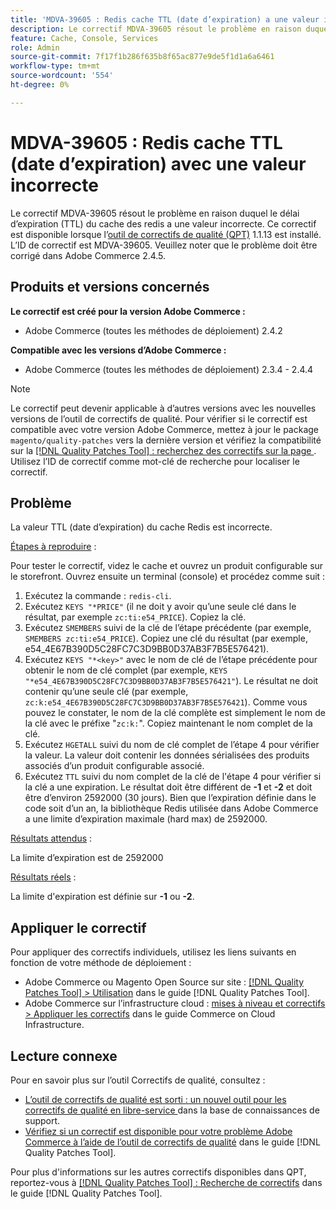 ```yaml
---
title: 'MDVA-39605 : Redis cache TTL (date d’expiration) a une valeur incorrecte'
description: Le correctif MDVA-39605 résout le problème en raison duquel le délai d’expiration (TTL) du cache des redis a une valeur incorrecte. Ce correctif est disponible lorsque l’[outil de correctifs de qualité (QPT)](https://experienceleague.adobe.com/en/docs/commerce-knowledge-base/kb/announcements/commerce-announcements/magento-quality-patches-released-new-tool-to-self-serve-quality-patches) 1.1.13 est installé. L’ID de correctif est MDVA-39605. Veuillez noter que le problème doit être corrigé dans Adobe Commerce 2.4.5.
feature: Cache, Console, Services
role: Admin
source-git-commit: 7f17f1b286f635b8f65ac877e9de5f1d1a6a6461
workflow-type: tm+mt
source-wordcount: '554'
ht-degree: 0%

---
```


# MDVA-39605 : Redis cache TTL (date d’expiration) avec une valeur incorrecte

Le correctif MDVA-39605 résout le problème en raison duquel le délai d’expiration (TTL) du cache des redis a une valeur incorrecte. Ce correctif est disponible lorsque l’[outil de correctifs de qualité (QPT)](https://experienceleague.adobe.com/en/docs/commerce-knowledge-base/kb/announcements/commerce-announcements/magento-quality-patches-released-new-tool-to-self-serve-quality-patches) 1.1.13 est installé. L’ID de correctif est MDVA-39605. Veuillez noter que le problème doit être corrigé dans Adobe Commerce 2.4.5.

## Produits et versions concernés

**Le correctif est créé pour la version Adobe Commerce :**

* Adobe Commerce (toutes les méthodes de déploiement) 2.4.2

**Compatible avec les versions d’Adobe Commerce :**

* Adobe Commerce (toutes les méthodes de déploiement) 2.3.4 - 2.4.4

>[!NOTE]
>
>Le correctif peut devenir applicable à d’autres versions avec les nouvelles versions de l’outil de correctifs de qualité. Pour vérifier si le correctif est compatible avec votre version Adobe Commerce, mettez à jour le package `magento/quality-patches` vers la dernière version et vérifiez la compatibilité sur la [[!DNL Quality Patches Tool] : recherchez des correctifs sur la page ](https://experienceleague.adobe.com/en/docs/commerce-knowledge-base/kb/announcements/commerce-announcements/magento-quality-patches-released-new-tool-to-self-serve-quality-patches). Utilisez l’ID de correctif comme mot-clé de recherche pour localiser le correctif.

## Problème

La valeur TTL (date d’expiration) du cache Redis est incorrecte.

<u>Étapes à reproduire</u> :

Pour tester le correctif, videz le cache et ouvrez un produit configurable sur le storefront. Ouvrez ensuite un terminal (console) et procédez comme suit :

1. Exécutez la commande : `redis-cli`.
1. Exécutez `KEYS "*PRICE"` (il ne doit y avoir qu’une seule clé dans le résultat, par exemple `zc:ti:e54_PRICE`). Copiez la clé.
1. Exécutez `SMEMBERS` suivi de la clé de l’étape précédente (par exemple, `SMEMBERS zc:ti:e54_PRICE`). Copiez une clé du résultat (par exemple, e54_4E67B390D5C28FC7C3D9BB0D37AB3F7B5E576421).
1. Exécutez `KEYS "*<key>"` avec le nom de clé de l’étape précédente pour obtenir le nom de clé complet (par exemple, `KEYS "*e54_4E67B390D5C28FC7C3D9BB0D37AB3F7B5E576421"`). Le résultat ne doit contenir qu’une seule clé (par exemple, `zc:k:e54_4E67B390D5C28FC7C3D9BB0D37AB3F7B5E576421`). Comme vous pouvez le constater, le nom de la clé complète est simplement le nom de la clé avec le préfixe &quot;`zc:k:`&quot;. Copiez maintenant le nom complet de la clé.
1. Exécutez `HGETALL` suivi du nom de clé complet de l’étape 4 pour vérifier la valeur. La valeur doit contenir les données sérialisées des produits associés d’un produit configurable associé.
1. Exécutez `TTL` suivi du nom complet de la clé de l&#39;étape 4 pour vérifier si la clé a une expiration. Le résultat doit être différent de **-1** et **-2** et doit être d’environ 2592000 (30 jours). Bien que l’expiration définie dans le code soit d’un an, la bibliothèque Redis utilisée dans Adobe Commerce a une limite d’expiration maximale (hard max) de 2592000.

<u>Résultats attendus</u> :

La limite d’expiration est de 2592000

<u>Résultats réels</u> :

La limite d&#39;expiration est définie sur **-1** ou **-2**.

## Appliquer le correctif

Pour appliquer des correctifs individuels, utilisez les liens suivants en fonction de votre méthode de déploiement :

* Adobe Commerce ou Magento Open Source sur site : [[!DNL Quality Patches Tool] > Utilisation](/help/tools/quality-patches-tool/usage.md) dans le guide [!DNL Quality Patches Tool].
* Adobe Commerce sur l’infrastructure cloud : [mises à niveau et correctifs > Appliquer les correctifs](https://experienceleague.adobe.com/docs/commerce-cloud-service/user-guide/develop/upgrade/apply-patches.html) dans le guide Commerce on Cloud Infrastructure.

## Lecture connexe

Pour en savoir plus sur l’outil Correctifs de qualité, consultez :

* [ L’outil de correctifs de qualité est sorti : un nouvel outil pour les correctifs de qualité en libre-service ](https://experienceleague.adobe.com/en/docs/commerce-knowledge-base/kb/announcements/commerce-announcements/magento-quality-patches-released-new-tool-to-self-serve-quality-patches) dans la base de connaissances de support.
* [Vérifiez si un correctif est disponible pour votre problème Adobe Commerce à l’aide de l’outil de correctifs de qualité](/help/tools/quality-patches-tool/patches-available-in-qpt/check-patch-for-magento-issue-with-magento-quality-patches.md) dans le guide [!DNL Quality Patches Tool].

Pour plus d&#39;informations sur les autres correctifs disponibles dans QPT, reportez-vous à [[!DNL Quality Patches Tool] : Recherche de correctifs](https://experienceleague.adobe.com/tools/commerce-quality-patches/index.html) dans le guide [!DNL Quality Patches Tool].
